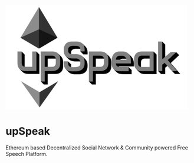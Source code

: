 <a href="coming soon"><img align="right">![upSpeak](img/upSpeak.png)</img></a>
<br >

# upSpeak
Ethereum based Decentralized Social Network &amp; Community powered Free Speech Platform. 

